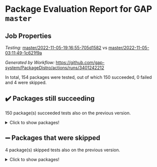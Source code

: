 # Package Evaluation Report for GAP `master`

## Job Properties

*Testing:* [master/2022-11-05-19:16:55-705d1582](https://github.com/gap-system/PackageDistro/blob/data/reports/master/2022-11-05-19:16:55-705d1582) vs [master/2022-11-05-03:11:49-1c621f9a](https://github.com/gap-system/PackageDistro/blob/data/reports/master/2022-11-05-03:11:49-1c621f9a)

*Generated by Workflow:* https://github.com/gap-system/PackageDistro/actions/runs/3401242212

In total, 154 packages were tested, out of which 150 succeeded, 0 failed and 4 were skipped.

## :heavy_check_mark: Packages still succeeding

150 package(s) succeeded tests also on the previous version.
<details><summary>Click to show packages!</summary>

- 4ti2interface 2022.09-01 [(success)](https://github.com/gap-system/PackageDistro/actions/runs/3401242212/jobs/5656308923)
- ace 5.6.1 [(success)](https://github.com/gap-system/PackageDistro/actions/runs/3401242212/jobs/5656308989)
- aclib 1.3.2 [(success)](https://github.com/gap-system/PackageDistro/actions/runs/3401242212/jobs/5656309048)
- agt 0.3 [(success)](https://github.com/gap-system/PackageDistro/actions/runs/3401242212/jobs/5656309089)
- alnuth 3.2.1 [(success)](https://github.com/gap-system/PackageDistro/actions/runs/3401242212/jobs/5656309131)
- anupq 3.2.6 [(success)](https://github.com/gap-system/PackageDistro/actions/runs/3401242212/jobs/5656309169)
- atlasrep 2.1.6 [(success)](https://github.com/gap-system/PackageDistro/actions/runs/3401242212/jobs/5656309225)
- autodoc 2022.10.20 [(success)](https://github.com/gap-system/PackageDistro/actions/runs/3401242212/jobs/5656309294)
- automata 1.15 [(success)](https://github.com/gap-system/PackageDistro/actions/runs/3401242212/jobs/5656309348)
- automgrp 1.3.2 [(success)](https://github.com/gap-system/PackageDistro/actions/runs/3401242212/jobs/5656309413)
- autpgrp 1.11 [(success)](https://github.com/gap-system/PackageDistro/actions/runs/3401242212/jobs/5656309458)
- cap 2022.11-07 [(success)](https://github.com/gap-system/PackageDistro/actions/runs/3401242212/jobs/5656309505)
- caratinterface 2.3.4 [(success)](https://github.com/gap-system/PackageDistro/actions/runs/3401242212/jobs/5656309546)
- cddinterface 2022.11.01 [(success)](https://github.com/gap-system/PackageDistro/actions/runs/3401242212/jobs/5656309587)
- circle 1.6.5 [(success)](https://github.com/gap-system/PackageDistro/actions/runs/3401242212/jobs/5656309627)
- classicpres 1.22 [(success)](https://github.com/gap-system/PackageDistro/actions/runs/3401242212/jobs/5656309655)
- cohomolo 1.6.10 [(success)](https://github.com/gap-system/PackageDistro/actions/runs/3401242212/jobs/5656309678)
- congruence 1.2.4 [(success)](https://github.com/gap-system/PackageDistro/actions/runs/3401242212/jobs/5656309716)
- corelg 1.56 [(success)](https://github.com/gap-system/PackageDistro/actions/runs/3401242212/jobs/5656309737)
- crime 1.6 [(success)](https://github.com/gap-system/PackageDistro/actions/runs/3401242212/jobs/5656309763)
- crisp 1.4.5 [(success)](https://github.com/gap-system/PackageDistro/actions/runs/3401242212/jobs/5656309796)
- crypting 0.10.4 [(success)](https://github.com/gap-system/PackageDistro/actions/runs/3401242212/jobs/5656309837)
- cryst 4.1.25 [(success)](https://github.com/gap-system/PackageDistro/actions/runs/3401242212/jobs/5656309874)
- crystcat 1.1.10 [(success)](https://github.com/gap-system/PackageDistro/actions/runs/3401242212/jobs/5656309910)
- ctbllib 1.3.4 [(success)](https://github.com/gap-system/PackageDistro/actions/runs/3401242212/jobs/5656309944)
- cubefree 1.19 [(success)](https://github.com/gap-system/PackageDistro/actions/runs/3401242212/jobs/5656309975)
- curlinterface 2.3.1 [(success)](https://github.com/gap-system/PackageDistro/actions/runs/3401242212/jobs/5656310014)
- cvec 2.7.6 [(success)](https://github.com/gap-system/PackageDistro/actions/runs/3401242212/jobs/5656310052)
- datastructures 0.3.0 [(success)](https://github.com/gap-system/PackageDistro/actions/runs/3401242212/jobs/5656310073)
- deepthought 1.0.6 [(success)](https://github.com/gap-system/PackageDistro/actions/runs/3401242212/jobs/5656310097)
- design 1.7 [(success)](https://github.com/gap-system/PackageDistro/actions/runs/3401242212/jobs/5656310118)
- difsets 2.3.1 [(success)](https://github.com/gap-system/PackageDistro/actions/runs/3401242212/jobs/5656310147)
- digraphs 1.6.0 [(success)](https://github.com/gap-system/PackageDistro/actions/runs/3401242212/jobs/5656310168)
- edim 1.3.6 [(success)](https://github.com/gap-system/PackageDistro/actions/runs/3401242212/jobs/5656310199)
- example 4.3.2 [(success)](https://github.com/gap-system/PackageDistro/actions/runs/3401242212/jobs/5656310218)
- examplesforhomalg 2022.10-01 [(success)](https://github.com/gap-system/PackageDistro/actions/runs/3401242212/jobs/5656310262)
- factint 1.6.3 [(success)](https://github.com/gap-system/PackageDistro/actions/runs/3401242212/jobs/5656310300)
- ferret 1.0.9 [(success)](https://github.com/gap-system/PackageDistro/actions/runs/3401242212/jobs/5656310324)
- fga 1.4.0 [(success)](https://github.com/gap-system/PackageDistro/actions/runs/3401242212/jobs/5656310344)
- fining 1.5.1 [(success)](https://github.com/gap-system/PackageDistro/actions/runs/3401242212/jobs/5656310370)
- float 1.0.3 [(success)](https://github.com/gap-system/PackageDistro/actions/runs/3401242212/jobs/5656310389)
- format 1.4.3 [(success)](https://github.com/gap-system/PackageDistro/actions/runs/3401242212/jobs/5656310419)
- forms 1.2.9 [(success)](https://github.com/gap-system/PackageDistro/actions/runs/3401242212/jobs/5656310444)
- fplsa 1.2.5 [(success)](https://github.com/gap-system/PackageDistro/actions/runs/3401242212/jobs/5656310471)
- fr 2.4.11 [(success)](https://github.com/gap-system/PackageDistro/actions/runs/3401242212/jobs/5656310501)
- francy 1.2.5 [(success)](https://github.com/gap-system/PackageDistro/actions/runs/3401242212/jobs/5656310532)
- fwtree 1.3 [(success)](https://github.com/gap-system/PackageDistro/actions/runs/3401242212/jobs/5656310567)
- gapdoc 1.6.6 [(success)](https://github.com/gap-system/PackageDistro/actions/runs/3401242212/jobs/5656310620)
- gauss 2022.11-01 [(success)](https://github.com/gap-system/PackageDistro/actions/runs/3401242212/jobs/5656310696)
- gaussforhomalg 2022.08-03 [(success)](https://github.com/gap-system/PackageDistro/actions/runs/3401242212/jobs/5656310779)
- gbnp 1.0.5 [(success)](https://github.com/gap-system/PackageDistro/actions/runs/3401242212/jobs/5656310894)
- generalizedmorphismsforcap 2022.11-01 [(success)](https://github.com/gap-system/PackageDistro/actions/runs/3401242212/jobs/5656310997)
- genss 1.6.8 [(success)](https://github.com/gap-system/PackageDistro/actions/runs/3401242212/jobs/5656311088)
- gradedmodules 2022.09-02 [(success)](https://github.com/gap-system/PackageDistro/actions/runs/3401242212/jobs/5656311148)
- gradedringforhomalg 2022.10-01 [(success)](https://github.com/gap-system/PackageDistro/actions/runs/3401242212/jobs/5656311207)
- grape 4.8.5 [(success)](https://github.com/gap-system/PackageDistro/actions/runs/3401242212/jobs/5656311272)
- groupoids 1.71 [(success)](https://github.com/gap-system/PackageDistro/actions/runs/3401242212/jobs/5656311304)
- grpconst 2.6.2 [(success)](https://github.com/gap-system/PackageDistro/actions/runs/3401242212/jobs/5656311335)
- guarana 0.96.3 [(success)](https://github.com/gap-system/PackageDistro/actions/runs/3401242212/jobs/5656311362)
- guava 3.17 [(success)](https://github.com/gap-system/PackageDistro/actions/runs/3401242212/jobs/5656311395)
- hap 1.47 [(success)](https://github.com/gap-system/PackageDistro/actions/runs/3401242212/jobs/5656311438)
- hapcryst 0.1.15 [(success)](https://github.com/gap-system/PackageDistro/actions/runs/3401242212/jobs/5656311485)
- hecke 1.5.3 [(success)](https://github.com/gap-system/PackageDistro/actions/runs/3401242212/jobs/5656311539)
- help 3.5 [(success)](https://github.com/gap-system/PackageDistro/actions/runs/3401242212/jobs/5656311599)
- homalg 2022.08-04 [(success)](https://github.com/gap-system/PackageDistro/actions/runs/3401242212/jobs/5656311656)
- homalgtocas 2022.11-02 [(success)](https://github.com/gap-system/PackageDistro/actions/runs/3401242212/jobs/5656311735)
- idrel 2.44 [(success)](https://github.com/gap-system/PackageDistro/actions/runs/3401242212/jobs/5656311794)
- images 1.3.1 [(success)](https://github.com/gap-system/PackageDistro/actions/runs/3401242212/jobs/5656311848)
- intpic 0.3.0 [(success)](https://github.com/gap-system/PackageDistro/actions/runs/3401242212/jobs/5656311914)
- io 4.8.0 [(success)](https://github.com/gap-system/PackageDistro/actions/runs/3401242212/jobs/5656311965)
- io_forhomalg 2022.11-01 [(success)](https://github.com/gap-system/PackageDistro/actions/runs/3401242212/jobs/5656312038)
- irredsol 1.4.3 [(success)](https://github.com/gap-system/PackageDistro/actions/runs/3401242212/jobs/5656312102)
- json 2.1.1 [(success)](https://github.com/gap-system/PackageDistro/actions/runs/3401242212/jobs/5656312177)
- jupyterkernel 1.4.1 [(success)](https://github.com/gap-system/PackageDistro/actions/runs/3401242212/jobs/5656312230)
- jupyterviz 1.5.6 [(success)](https://github.com/gap-system/PackageDistro/actions/runs/3401242212/jobs/5656312285)
- kan 1.34 [(success)](https://github.com/gap-system/PackageDistro/actions/runs/3401242212/jobs/5656312349)
- kbmag 1.5.10 [(success)](https://github.com/gap-system/PackageDistro/actions/runs/3401242212/jobs/5656312431)
- laguna 3.9.5 [(success)](https://github.com/gap-system/PackageDistro/actions/runs/3401242212/jobs/5656312480)
- liealgdb 2.2.1 [(success)](https://github.com/gap-system/PackageDistro/actions/runs/3401242212/jobs/5656312526)
- liepring 2.8 [(success)](https://github.com/gap-system/PackageDistro/actions/runs/3401242212/jobs/5656312576)
- liering 2.4.2 [(success)](https://github.com/gap-system/PackageDistro/actions/runs/3401242212/jobs/5656312630)
- linearalgebraforcap 2022.11-06 [(success)](https://github.com/gap-system/PackageDistro/actions/runs/3401242212/jobs/5656312686)
- localizeringforhomalg 2022.09-01 [(success)](https://github.com/gap-system/PackageDistro/actions/runs/3401242212/jobs/5656312734)
- loops 3.4.2 [(success)](https://github.com/gap-system/PackageDistro/actions/runs/3401242212/jobs/5656312774)
- lpres 1.0.3 [(success)](https://github.com/gap-system/PackageDistro/actions/runs/3401242212/jobs/5656312821)
- majoranaalgebras 1.5 [(success)](https://github.com/gap-system/PackageDistro/actions/runs/3401242212/jobs/5656312876)
- mapclass 1.4.6 [(success)](https://github.com/gap-system/PackageDistro/actions/runs/3401242212/jobs/5656312920)
- matgrp 0.70 [(success)](https://github.com/gap-system/PackageDistro/actions/runs/3401242212/jobs/5656312982)
- matricesforhomalg 2022.11-01 [(success)](https://github.com/gap-system/PackageDistro/actions/runs/3401242212/jobs/5656313034)
- modisom 2.5.3 [(success)](https://github.com/gap-system/PackageDistro/actions/runs/3401242212/jobs/5656313074)
- modulepresentationsforcap 2022.11-02 [(success)](https://github.com/gap-system/PackageDistro/actions/runs/3401242212/jobs/5656313105)
- modules 2022.09-01 [(success)](https://github.com/gap-system/PackageDistro/actions/runs/3401242212/jobs/5656313136)
- monoidalcategories 2022.11-01 [(success)](https://github.com/gap-system/PackageDistro/actions/runs/3401242212/jobs/5656313164)
- nconvex 2022.09-01 [(success)](https://github.com/gap-system/PackageDistro/actions/runs/3401242212/jobs/5656313208)
- nilmat 1.4.2 [(success)](https://github.com/gap-system/PackageDistro/actions/runs/3401242212/jobs/5656313246)
- nock 1.5 [(success)](https://github.com/gap-system/PackageDistro/actions/runs/3401242212/jobs/5656313283)
- normalizinterface 1.3.5 [(success)](https://github.com/gap-system/PackageDistro/actions/runs/3401242212/jobs/5656313326)
- nq 2.5.9 [(success)](https://github.com/gap-system/PackageDistro/actions/runs/3401242212/jobs/5656313358)
- numericalsgps 1.3.1 [(success)](https://github.com/gap-system/PackageDistro/actions/runs/3401242212/jobs/5656313393)
- openmath 11.5.1 [(success)](https://github.com/gap-system/PackageDistro/actions/runs/3401242212/jobs/5656313427)
- orb 4.9.0 [(success)](https://github.com/gap-system/PackageDistro/actions/runs/3401242212/jobs/5656313468)
- packagemanager 1.3.2 [(success)](https://github.com/gap-system/PackageDistro/actions/runs/3401242212/jobs/5656313501)
- patternclass 2.4.3 [(success)](https://github.com/gap-system/PackageDistro/actions/runs/3401242212/jobs/5656313537)
- permut 2.0.4 [(success)](https://github.com/gap-system/PackageDistro/actions/runs/3401242212/jobs/5656313561)
- polenta 1.3.10 [(success)](https://github.com/gap-system/PackageDistro/actions/runs/3401242212/jobs/5656313594)
- polymaking 0.8.6 [(success)](https://github.com/gap-system/PackageDistro/actions/runs/3401242212/jobs/5656313651)
- primgrp 3.4.2 [(success)](https://github.com/gap-system/PackageDistro/actions/runs/3401242212/jobs/5656313679)
- profiling 2.5.1 [(success)](https://github.com/gap-system/PackageDistro/actions/runs/3401242212/jobs/5656313713)
- qpa 1.34 [(success)](https://github.com/gap-system/PackageDistro/actions/runs/3401242212/jobs/5656313738)
- quagroup 1.8.3 [(success)](https://github.com/gap-system/PackageDistro/actions/runs/3401242212/jobs/5656313790)
- radiroot 2.9 [(success)](https://github.com/gap-system/PackageDistro/actions/runs/3401242212/jobs/5656313815)
- rcwa 4.7.0 [(success)](https://github.com/gap-system/PackageDistro/actions/runs/3401242212/jobs/5656313848)
- rds 1.8 [(success)](https://github.com/gap-system/PackageDistro/actions/runs/3401242212/jobs/5656313876)
- recog 1.4.2 [(success)](https://github.com/gap-system/PackageDistro/actions/runs/3401242212/jobs/5656313902)
- repndecomp 1.2.1 [(success)](https://github.com/gap-system/PackageDistro/actions/runs/3401242212/jobs/5656313925)
- repsn 3.1.0 [(success)](https://github.com/gap-system/PackageDistro/actions/runs/3401242212/jobs/5656313948)
- resclasses 4.7.3 [(success)](https://github.com/gap-system/PackageDistro/actions/runs/3401242212/jobs/5656313979)
- ringsforhomalg 2022.11-01 [(success)](https://github.com/gap-system/PackageDistro/actions/runs/3401242212/jobs/5656314002)
- sco 2022.09-01 [(success)](https://github.com/gap-system/PackageDistro/actions/runs/3401242212/jobs/5656314029)
- scscp 2.3.1 [(success)](https://github.com/gap-system/PackageDistro/actions/runs/3401242212/jobs/5656314069)
- semigroups 5.1.0 [(success)](https://github.com/gap-system/PackageDistro/actions/runs/3401242212/jobs/5656314092)
- sglppow 2.3 [(success)](https://github.com/gap-system/PackageDistro/actions/runs/3401242212/jobs/5656314132)
- sgpviz 0.999.5 [(success)](https://github.com/gap-system/PackageDistro/actions/runs/3401242212/jobs/5656314194)
- simpcomp 2.1.14 [(success)](https://github.com/gap-system/PackageDistro/actions/runs/3401242212/jobs/5656314252)
- singular 2022.09.23 [(success)](https://github.com/gap-system/PackageDistro/actions/runs/3401242212/jobs/5656314321)
- sla 1.5.3 [(success)](https://github.com/gap-system/PackageDistro/actions/runs/3401242212/jobs/5656314407)
- smallgrp 1.5.1 [(success)](https://github.com/gap-system/PackageDistro/actions/runs/3401242212/jobs/5656314504)
- smallsemi 0.6.13 [(success)](https://github.com/gap-system/PackageDistro/actions/runs/3401242212/jobs/5656314607)
- sonata 2.9.5 [(success)](https://github.com/gap-system/PackageDistro/actions/runs/3401242212/jobs/5656314684)
- sophus 1.27 [(success)](https://github.com/gap-system/PackageDistro/actions/runs/3401242212/jobs/5656314776)
- spinsym 1.5.2 [(success)](https://github.com/gap-system/PackageDistro/actions/runs/3401242212/jobs/5656314856)
- standardff 0.9.4 [(success)](https://github.com/gap-system/PackageDistro/actions/runs/3401242212/jobs/5656314902)
- symbcompcc 1.3.2 [(success)](https://github.com/gap-system/PackageDistro/actions/runs/3401242212/jobs/5656314937)
- thelma 1.3 [(success)](https://github.com/gap-system/PackageDistro/actions/runs/3401242212/jobs/5656314971)
- tomlib 1.2.9 [(success)](https://github.com/gap-system/PackageDistro/actions/runs/3401242212/jobs/5656315000)
- toolsforhomalg 2022.10-01 [(success)](https://github.com/gap-system/PackageDistro/actions/runs/3401242212/jobs/5656315027)
- toric 1.9.5 [(success)](https://github.com/gap-system/PackageDistro/actions/runs/3401242212/jobs/5656315055)
- toricvarieties 2022.07.13 [(success)](https://github.com/gap-system/PackageDistro/actions/runs/3401242212/jobs/5656315093)
- transgrp 3.6.3 [(success)](https://github.com/gap-system/PackageDistro/actions/runs/3401242212/jobs/5656315134)
- ugaly 4.0.3 [(success)](https://github.com/gap-system/PackageDistro/actions/runs/3401242212/jobs/5656315178)
- unipot 1.5 [(success)](https://github.com/gap-system/PackageDistro/actions/runs/3401242212/jobs/5656315220)
- unitlib 4.1.0 [(success)](https://github.com/gap-system/PackageDistro/actions/runs/3401242212/jobs/5656315280)
- utils 0.77 [(success)](https://github.com/gap-system/PackageDistro/actions/runs/3401242212/jobs/5656315326)
- uuid 0.7 [(success)](https://github.com/gap-system/PackageDistro/actions/runs/3401242212/jobs/5656315404)
- walrus 0.9991 [(success)](https://github.com/gap-system/PackageDistro/actions/runs/3401242212/jobs/5656315473)
- wedderga 4.10.2 [(success)](https://github.com/gap-system/PackageDistro/actions/runs/3401242212/jobs/5656315536)
- xmod 2.88 [(success)](https://github.com/gap-system/PackageDistro/actions/runs/3401242212/jobs/5656315586)
- xmodalg 1.22 [(success)](https://github.com/gap-system/PackageDistro/actions/runs/3401242212/jobs/5656315636)
- yangbaxter 0.10.1 [(success)](https://github.com/gap-system/PackageDistro/actions/runs/3401242212/jobs/5656315669)
- zeromqinterface 0.14 [(success)](https://github.com/gap-system/PackageDistro/actions/runs/3401242212/jobs/5656315711)
</details>

## :heavy_minus_sign: Packages that were skipped

4 package(s) skipped tests also on the previous version.
<details><summary>Click to show packages!</summary>

- browse 1.8.18 [(skipped)](https://github.com/gap-system/PackageDistro/actions/runs/3401242212/jobs/5656209239)
- itc 1.5.1 [(skipped)](https://github.com/gap-system/PackageDistro/actions/runs/3401242212/jobs/5656209239)
- polycyclic 2.16 [(skipped)](https://github.com/gap-system/PackageDistro/actions/runs/3401242212/jobs/5656209239)
- xgap 4.31 [(skipped)](https://github.com/gap-system/PackageDistro/actions/runs/3401242212/jobs/5656209239)
</details>

